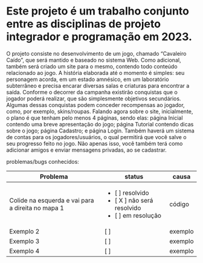 # Este projeto é um trabalho conjunto entre as disciplinas de projeto integrador e programação em 2023.

O projeto consiste no desenvolvimento de um jogo, chamado “Cavaleiro Caído”, que será mantido e baseado no sistema Web. Como adicional, também será criado um site para o mesmo, contendo todo conteúdo relacionado ao jogo.
A história elaborada até o momento é simples: seu personagem acorda, em um estado amnésico, em um laboratório subterrâneo e precisa encarar diversas salas e criaturas para encontrar a saída.
Conforme o decorrer da campanha  existirão conquistas que o jogador poderá realizar, que são simplesmente objetivos secundários. Algumas dessas conquistas podem conceder recompensas ao jogador, como, por exemplo, skins/roupas.
Falando agora sobre o site, inicialmente, o plano é que tenham pelo menos 4 páginas, sendo elas: página Inicial contendo uma breve apresentação do jogo; página Tutorial contendo dicas sobre o jogo; página Cadastro; e página Login. Também haverá um sistema de contas para os jogadores/usuários, o qual permitirá que você salve o seu progresso feito no jogo. Não apenas isso, você também terá como adicionar amigos e enviar mensagens privadas, ao se cadastrar.

problemas/bugs conhecidos:

| Problema                                         | status                                                                                                    | causa                                                            |
| ------------------------------------------------ | --------------------------------------------------------------------------------------------------------- | ---------------------------------------------------------------- |
| Colide na esquerda e vai para a direita no mapa 1 | <ul><li>[ ] resolvido</li> <li>[ X ] não será resolvido</li><li> [ ] em resolução</li> | código |</ul>
| Exemplo 2                                        | [ ]                                                                                                       | exemplo                                                          |
| Exemplo 3                                        | [ ]                                                                                                       | exemplo                                                          |
| Exemplo 4                                        | [ ]                                                                                                       | exemplo                                                          |
